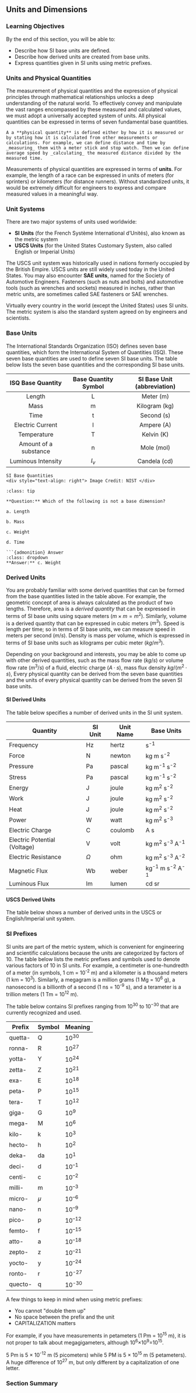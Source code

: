 ## Units and Dimensions

### Learning Objectives

By the end of this section, you will be able to:

 * Describe how SI base units are defined.
 * Describe how derived units are created from base units.
 * Express quantities given in SI units using metric prefixes.

### Units and Physical Quantities

The measurement of physical quantities and the expression of physical principles through mathematical relationships unlocks a deep understanding of the natural world. To effectively convey and manipulate the vast ranges encompassed by these measured and calculated values, we must adopt a universally accepted system of units. All physical quantities can be expressed in terms of seven fundamental base quantities.

```{note}
A a **physical quantity** is defined either by how it is measured or by stating how it is calculated from other measurements or calculations. For example, we can define distance and time by _measuring_ them with a meter stick and stop watch. Then we can define average speed by _calculating_ the measured distance divided by the measured time.
```

Measurements of physical quantities are expressed in terms of **units**. For example, the length of a race can be expressed in units of meters (for sprinters) or kilometers (for distance runners). Without standardized units, it would be extremely difficult for engineers to express and compare measured values in a meaningful way.

### Unit Systems

There are two major systems of units used worldwide:

 * **SI Units** (for the French Système International d’Unités), also known as the metric system
 * **USCS Units** (for the United States Customary System, also called English or Imperial Units)

The USCS unit system was historically used in nations formerly occupied by the British Empire. USCS units are still widely used today in the United States. You may also encounter **SAE units**, named for the Society of Automotive Engineers. Fasteners (such as nuts and bolts) and automotive tools (such as wrenches and sockets) measured in inches, rather than metric units, are sometimes called SAE fasteners or SAE wrenches.

Virtually every country in the world (except the United States) uses SI units. The metric system is also the standard system agreed on by engineers and scientists.

### Base Units

The International Standards Organization (ISO) defines seven base quantities, which form the International System of Quantities (ISQ). These seven base quantities are used to define seven SI base units. The table below lists the seven base quantities and the corresponding SI base units.

| ISQ Base Quantity | Base Quantity Symbol | SI Base Unit (abbreviation) |
| :---: | :---:| :---: | 
| Length | L | Meter (m) |
| Mass | m | Kilogram (kg) |
| Time | t | Second (s) |
| Electric Current | I | Ampere (A) |
| Temperature | T | Kelvin (K) |
| Amount of a substance | n | Mole (mol) |
| Luminous Intensity | $I_v$ | Candela (cd) |

```{figure} images/si_illustration_constants_colour_full.png
SI Base Quantities
<div style="text-align: right"> Image Credit: NIST </div>
```

```{admonition} **Worked Example**
:class: tip

**Question:** Which of the following is not a base dimension?

a. Length

b. Mass

c. Weight

d. Time

```{admonition} Answer
:class: dropdown
**Answer:** c. Weight
```

### Derived Units

You are probably familiar with some derived quantities that can be formed from the base quantities listed in the table above. For example, the geometric concept of area is always calculated as the product of two lengths. Therefore, area is a _derived quantity_ that can be expressed in terms of SI base units using square meters ($m \times m = m^2$). Similarly, volume is a derived quantity that can be expressed in cubic meters ($m^3$). Speed is length per time; so in terms of SI base units, we can measure speed in meters per second ($m/s$). Density is mass per volume, which is expressed in terms of SI base units such as kilograms per cubic meter ($kg/m^3$).

Depending on your background and interests, you may be able to come up with other derived quantities, such as the mass flow rate ($kg/s$) or volume flow rate ($m^{3}/s$) of a fluid, electric charge ($A·s$), mass flux density $kg/(m^2·s)$, Every physical quantity can be derived from the seven base quantities and the units of every physical quantity can be derived from the seven SI base units.

#### SI Derived Units

The table below specifies a number of derived units in the SI unit system.

| Quantity | SI Unit | Unit Name | Base Units |
| --- | --- | --- | --- |
| Frequency | Hz | hertz | s<sup>-1</sup> |
| Force | N | newton | kg m s<sup>-2</sup> |
| Pressure | Pa | pascal | kg m<sup>-1</sup> s<sup>-2</sup> |
| Stress | Pa | pascal | kg m<sup>-1</sup> s<sup>-2</sup> |
| Energy | J | joule | kg m<sup>2</sup> s<sup>-2</sup> |
| Work | J | joule | kg m<sup>2</sup> s<sup>-2</sup> |
| Heat | J | joule | kg m<sup>2</sup> s<sup>-2</sup> |
| Power | W | watt | kg m<sup>2</sup> s<sup>-3</sup> |
| Electric Charge | C | coulomb | A s |
| Electric Potential (Voltage) | V | volt | kg m<sup>2</sup> s<sup>-3</sup> A<sup>-1</sup> |
| Electric Resistance | $\Omega$ | ohm | kg m<sup>2</sup> s<sup>-3</sup> A<sup>-2</sup> |
| Magnetic Flux | Wb | weber | kg<sup>-1</sup> m s<sup>-2</sup> A<sup>-1</sup> |
| Luminous Flux | lm | lumen | cd sr |

#### USCS Derived Units

The table below shows a number of derived units in the USCS or English/Imperial unit system.

### SI Prefixes

SI units are part of the metric system, which is convenient for engineering and scientific calculations because the units are categorized by factors of 10. The table below lists the metric prefixes and symbols used to denote various factors of 10 in SI units. For example, a centimeter is one-hundredth of a meter (in symbols, 1 cm = 10<sup>-2</sup> m) and a kilometer is a thousand meters (1 km = 10<sup>3</sup>). Similarly, a megagram is a million grams (1 Mg = 10<sup>6</sup> g), a nanosecond is a billionth of a second (1 ns = 10<sup>-9</sup> s), and a terameter is a trillion meters (1 Tm = 10<sup>12</sup> m).

The table below contains SI prefixes ranging from 10<sup>30</sup> to 10<sup>−30</sup> that are currently recognized and used.

| **Prefix** | **Symbol** | **Meaning** |
| --- | --- | --- |
| quetta- |	Q |	10<sup>30</sup> |
| ronna- | R | 10<sup>27</sup> |
| yotta- | Y | 10<sup>24</sup> |
| zetta- | Z | 10<sup>21</sup> |
| exa- | E | 10<sup>18</sup> |
| peta- | P | 10<sup>15</sup> |
| tera- | T | 10<sup>12</sup> |
| giga- | G | 10<sup>9</sup> |
| mega- | M | 10<sup>6</sup> |
| kilo- | k | 10<sup>3</sup> |
| hecto- | h | 10<sup>2</sup> |
| deka- | da | 10<sup>1</sup> |
| deci- | d | 10<sup>–1</sup> |
| centi- | c | 10<sup>–2</sup> |
| milli- | m | 10<sup>–3</sup> |
| micro- | 𝜇 | 10<sup>–6</sup> |
| nano- | n | 10<sup>–9</sup> |
| pico- | p | 10<sup>–12</sup> |
| femto- | f | 10<sup>–15</sup> |
| atto- | a | 10<sup>–18</sup> |
| zepto- | z | 10<sup>–21</sup> |
| yocto- | y | 10<sup>–24</sup> |
| ronto- | r | 10<sup>-27</sup> |
| quecto- | q |	10<sup>-30</sup> |

A few things to keep in mind when using metric prefixes:

 * You cannot "double them up"
 * No space between the prefix and the unit
 * CAPITALIZATION matters

For example, if you have measurements in petameters (1 Pm = 10<sup>15</sup> m), it is not proper to talk about megagigameters, although 10<sup>6</sup>×10<sup>9</sup>=10<sup>15</sup>.

5 Pm is 5 × 10<sup>-12</sup> m (5 picometers) while 5 PM is 5 × 10<sup>15</sup> m (5 petameters). A huge difference of 10<sup>27</sup>  m, but only different by a capitalization of one letter.

### Section Summary

